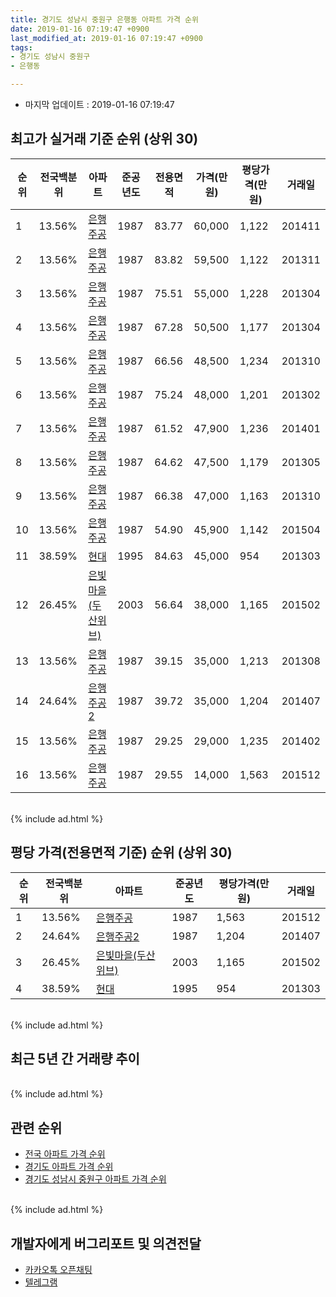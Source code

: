 ```yaml
---
title: 경기도 성남시 중원구 은행동 아파트 가격 순위
date: 2019-01-16 07:19:47 +0900
last_modified_at: 2019-01-16 07:19:47 +0900
tags:
- 경기도 성남시 중원구
- 은행동

---
```


* 마지막 업데이트 : 2019-01-16 07:19:47

## 최고가 실거래 기준 순위 (상위 30)


|순위|전국백분위|아파트|준공년도|전용면적|가격(만원)|평당가격(만원)|거래일|
|---|---|---|---|---|---|---|---|
|1|13.56%|[은행주공](https://search.naver.com/search.naver?query=%EA%B2%BD%EA%B8%B0%EB%8F%84+%EC%84%B1%EB%82%A8%EC%8B%9C+%EC%A4%91%EC%9B%90%EA%B5%AC+%EC%9D%80%ED%96%89%EB%8F%99+%EC%9D%80%ED%96%89%EC%A3%BC%EA%B3%B5)|1987|83.77|60,000|1,122|201411|
|2|13.56%|[은행주공](https://search.naver.com/search.naver?query=%EA%B2%BD%EA%B8%B0%EB%8F%84+%EC%84%B1%EB%82%A8%EC%8B%9C+%EC%A4%91%EC%9B%90%EA%B5%AC+%EC%9D%80%ED%96%89%EB%8F%99+%EC%9D%80%ED%96%89%EC%A3%BC%EA%B3%B5)|1987|83.82|59,500|1,122|201311|
|3|13.56%|[은행주공](https://search.naver.com/search.naver?query=%EA%B2%BD%EA%B8%B0%EB%8F%84+%EC%84%B1%EB%82%A8%EC%8B%9C+%EC%A4%91%EC%9B%90%EA%B5%AC+%EC%9D%80%ED%96%89%EB%8F%99+%EC%9D%80%ED%96%89%EC%A3%BC%EA%B3%B5)|1987|75.51|55,000|1,228|201304|
|4|13.56%|[은행주공](https://search.naver.com/search.naver?query=%EA%B2%BD%EA%B8%B0%EB%8F%84+%EC%84%B1%EB%82%A8%EC%8B%9C+%EC%A4%91%EC%9B%90%EA%B5%AC+%EC%9D%80%ED%96%89%EB%8F%99+%EC%9D%80%ED%96%89%EC%A3%BC%EA%B3%B5)|1987|67.28|50,500|1,177|201304|
|5|13.56%|[은행주공](https://search.naver.com/search.naver?query=%EA%B2%BD%EA%B8%B0%EB%8F%84+%EC%84%B1%EB%82%A8%EC%8B%9C+%EC%A4%91%EC%9B%90%EA%B5%AC+%EC%9D%80%ED%96%89%EB%8F%99+%EC%9D%80%ED%96%89%EC%A3%BC%EA%B3%B5)|1987|66.56|48,500|1,234|201310|
|6|13.56%|[은행주공](https://search.naver.com/search.naver?query=%EA%B2%BD%EA%B8%B0%EB%8F%84+%EC%84%B1%EB%82%A8%EC%8B%9C+%EC%A4%91%EC%9B%90%EA%B5%AC+%EC%9D%80%ED%96%89%EB%8F%99+%EC%9D%80%ED%96%89%EC%A3%BC%EA%B3%B5)|1987|75.24|48,000|1,201|201302|
|7|13.56%|[은행주공](https://search.naver.com/search.naver?query=%EA%B2%BD%EA%B8%B0%EB%8F%84+%EC%84%B1%EB%82%A8%EC%8B%9C+%EC%A4%91%EC%9B%90%EA%B5%AC+%EC%9D%80%ED%96%89%EB%8F%99+%EC%9D%80%ED%96%89%EC%A3%BC%EA%B3%B5)|1987|61.52|47,900|1,236|201401|
|8|13.56%|[은행주공](https://search.naver.com/search.naver?query=%EA%B2%BD%EA%B8%B0%EB%8F%84+%EC%84%B1%EB%82%A8%EC%8B%9C+%EC%A4%91%EC%9B%90%EA%B5%AC+%EC%9D%80%ED%96%89%EB%8F%99+%EC%9D%80%ED%96%89%EC%A3%BC%EA%B3%B5)|1987|64.62|47,500|1,179|201305|
|9|13.56%|[은행주공](https://search.naver.com/search.naver?query=%EA%B2%BD%EA%B8%B0%EB%8F%84+%EC%84%B1%EB%82%A8%EC%8B%9C+%EC%A4%91%EC%9B%90%EA%B5%AC+%EC%9D%80%ED%96%89%EB%8F%99+%EC%9D%80%ED%96%89%EC%A3%BC%EA%B3%B5)|1987|66.38|47,000|1,163|201310|
|10|13.56%|[은행주공](https://search.naver.com/search.naver?query=%EA%B2%BD%EA%B8%B0%EB%8F%84+%EC%84%B1%EB%82%A8%EC%8B%9C+%EC%A4%91%EC%9B%90%EA%B5%AC+%EC%9D%80%ED%96%89%EB%8F%99+%EC%9D%80%ED%96%89%EC%A3%BC%EA%B3%B5)|1987|54.90|45,900|1,142|201504|
|11|38.59%|[현대](https://search.naver.com/search.naver?query=%EA%B2%BD%EA%B8%B0%EB%8F%84+%EC%84%B1%EB%82%A8%EC%8B%9C+%EC%A4%91%EC%9B%90%EA%B5%AC+%EC%9D%80%ED%96%89%EB%8F%99+%ED%98%84%EB%8C%80)|1995|84.63|45,000|954|201303|
|12|26.45%|[은빛마을(두산위브)](https://search.naver.com/search.naver?query=%EA%B2%BD%EA%B8%B0%EB%8F%84+%EC%84%B1%EB%82%A8%EC%8B%9C+%EC%A4%91%EC%9B%90%EA%B5%AC+%EC%9D%80%ED%96%89%EB%8F%99+%EC%9D%80%EB%B9%9B%EB%A7%88%EC%9D%84%28%EB%91%90%EC%82%B0%EC%9C%84%EB%B8%8C%29)|2003|56.64|38,000|1,165|201502|
|13|13.56%|[은행주공](https://search.naver.com/search.naver?query=%EA%B2%BD%EA%B8%B0%EB%8F%84+%EC%84%B1%EB%82%A8%EC%8B%9C+%EC%A4%91%EC%9B%90%EA%B5%AC+%EC%9D%80%ED%96%89%EB%8F%99+%EC%9D%80%ED%96%89%EC%A3%BC%EA%B3%B5)|1987|39.15|35,000|1,213|201308|
|14|24.64%|[은행주공2](https://search.naver.com/search.naver?query=%EA%B2%BD%EA%B8%B0%EB%8F%84+%EC%84%B1%EB%82%A8%EC%8B%9C+%EC%A4%91%EC%9B%90%EA%B5%AC+%EC%9D%80%ED%96%89%EB%8F%99+%EC%9D%80%ED%96%89%EC%A3%BC%EA%B3%B52)|1987|39.72|35,000|1,204|201407|
|15|13.56%|[은행주공](https://search.naver.com/search.naver?query=%EA%B2%BD%EA%B8%B0%EB%8F%84+%EC%84%B1%EB%82%A8%EC%8B%9C+%EC%A4%91%EC%9B%90%EA%B5%AC+%EC%9D%80%ED%96%89%EB%8F%99+%EC%9D%80%ED%96%89%EC%A3%BC%EA%B3%B5)|1987|29.25|29,000|1,235|201402|
|16|13.56%|[은행주공](https://search.naver.com/search.naver?query=%EA%B2%BD%EA%B8%B0%EB%8F%84+%EC%84%B1%EB%82%A8%EC%8B%9C+%EC%A4%91%EC%9B%90%EA%B5%AC+%EC%9D%80%ED%96%89%EB%8F%99+%EC%9D%80%ED%96%89%EC%A3%BC%EA%B3%B5)|1987|29.55|14,000|1,563|201512|


<br>
{% include ad.html %}
<br>

## 평당 가격(전용면적 기준) 순위 (상위 30)


|순위|전국백분위|아파트|준공년도|평당가격(만원)|거래일|
|---|---|---|---|---|---|
|1|13.56%|[은행주공](https://search.naver.com/search.naver?query=%EA%B2%BD%EA%B8%B0%EB%8F%84+%EC%84%B1%EB%82%A8%EC%8B%9C+%EC%A4%91%EC%9B%90%EA%B5%AC+%EC%9D%80%ED%96%89%EB%8F%99+%EC%9D%80%ED%96%89%EC%A3%BC%EA%B3%B5)|1987|1,563|201512|
|2|24.64%|[은행주공2](https://search.naver.com/search.naver?query=%EA%B2%BD%EA%B8%B0%EB%8F%84+%EC%84%B1%EB%82%A8%EC%8B%9C+%EC%A4%91%EC%9B%90%EA%B5%AC+%EC%9D%80%ED%96%89%EB%8F%99+%EC%9D%80%ED%96%89%EC%A3%BC%EA%B3%B52)|1987|1,204|201407|
|3|26.45%|[은빛마을(두산위브)](https://search.naver.com/search.naver?query=%EA%B2%BD%EA%B8%B0%EB%8F%84+%EC%84%B1%EB%82%A8%EC%8B%9C+%EC%A4%91%EC%9B%90%EA%B5%AC+%EC%9D%80%ED%96%89%EB%8F%99+%EC%9D%80%EB%B9%9B%EB%A7%88%EC%9D%84%28%EB%91%90%EC%82%B0%EC%9C%84%EB%B8%8C%29)|2003|1,165|201502|
|4|38.59%|[현대](https://search.naver.com/search.naver?query=%EA%B2%BD%EA%B8%B0%EB%8F%84+%EC%84%B1%EB%82%A8%EC%8B%9C+%EC%A4%91%EC%9B%90%EA%B5%AC+%EC%9D%80%ED%96%89%EB%8F%99+%ED%98%84%EB%8C%80)|1995|954|201303|


<br>
{% include ad.html %}
<br>

## 최근 5년 간 거래량 추이


<div style="width:100%;">
    <canvas id="deal_progress" height="250"></canvas>
</div>

<script>
new Chart(document.getElementById("deal_progress"), {
    type: 'line',
    data: {
        labels: ['201401','201402','201403','201404','201405','201406','201407','201408','201409','201410','201411','201412','201501','201502','201503','201504','201505','201506','201507','201508','201509','201510','201511','201512','201601','201602','201603','201604','201605','201606','201607','201608','201609','201610','201611','201612','201701','201702','201703','201704','201705','201706','201707','201708','201709','201710','201711','201712','201801','201802','201803','201804','201805','201806','201807','201808','201809','201810','201811','201812','201901'],
        datasets: [{
            label: '실거래 수',
            pointRadius: 1,
            data: [18, 22, 27, 22, 16, 10, 15, 21, 18, 32, 23, 20, 31, 38, 39, 30, 17, 22, 19, 10, 18, 17, 28, 14, 12, 20, 21, 28, 16, 47, 55, 34, 21, 39, 9, 8, 12, 22, 30, 35, 23, 31, 37, 41, 48, 19, 12, 13, 23, 28, 55, 30, 25, 27, 20, 52, 16, 17, 13, 6, 0],
            borderColor: "rgba(255, 201, 14, 1)",
            backgroundColor: "rgba(255, 201, 14, 0.5)",
            fill: true,
        }]
    },
    options: {
        responsive: true,
        title: {
            display: true,
            text: '5년간 거래량 추이'
        },
        tooltips: {
            mode: 'index',
            intersect: false,
        },
        hover: {
            mode: 'nearest',
            intersect: true
        },
        scales: {
            xAxes: [{
                display: true,
                scaleLabel: {
                    display: true,
                    labelString: '년/월'
                }
            }],
            yAxes: [{
                display: true,
                ticks: {
                    suggestedMin: 0,
                },
                scaleLabel: {
                    display: true,
                    labelString: '실거래 수'
                }
            }]
        }
    }
});

</script>


<br>
{% include ad.html %}
<br>

## 관련 순위

- [전국 아파트 가격 순위](https://inasie.github.io/apt-ranking/전국)
- [경기도 아파트 가격 순위](https://inasie.github.io/apt-ranking/경기도)
- [경기도 성남시 중원구 아파트 가격 순위](https://inasie.github.io/apt-ranking/경기도-성남시-중원구)


<br>
{% include ad.html %}
<br>

## 개발자에게 버그리포트 및 의견전달

- [카카오톡 오픈채팅](https://open.kakao.com/o/gLJUAP4)
- [텔레그램](https://t.me/inasie)


